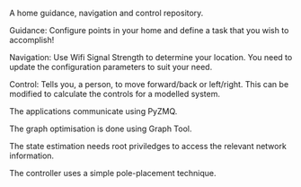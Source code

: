 A home guidance, navigation and control repository.

Guidance: Configure points in your home and define a task that you wish to accomplish!

Navigation: Use Wifi Signal Strength to determine your location. You need to update the configuration parameters to suit your need.

Control: Tells you, a person, to move forward/back or left/right. This can be modified to calculate the controls for a modelled system.

The applications communicate using PyZMQ.

The graph optimisation is done using Graph Tool.

The state estimation needs root priviledges to access the relevant network information.

The controller uses a simple pole-placement technique.
